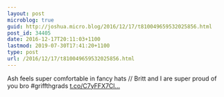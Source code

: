 ```yaml
---
layout: post
microblog: true
guid: http://joshua.micro.blog/2016/12/17/t810049659532025856.html
post_id: 34405
date: 2016-12-17T20:11:03+1100
lastmod: 2019-07-30T17:41:20+1100
type: post
url: /2016/12/17/t810049659532025856.html
---
```

Ash feels super comfortable in fancy hats // Britt and I are super proud of you bro #griffthgrads [t.co/C7yFFX7Cl...](https://t.co/C7yFFX7Cle)
